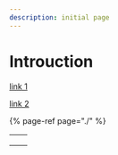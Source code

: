 ```yaml
---
description: initial page
---
```


# Introuction

[link 1](https://app.gitbook.com/@gianlucafilippi-91/s/gianluca-filippi/~/drafts/-Mki0YtuHuRmlCOL_fzL/chapter-1)

[link 2](https://app.gitbook.com/@gianlucafilippi-91/s/gianluca-filippi/~/drafts/-Mki0YtuHuRmlCOL_fzL/chapter-2)

{% page-ref page="./" %}



|  |  |
| :--- | :--- |
|  |  |
|  |  |
|  |  |

